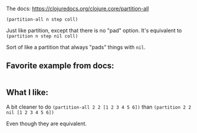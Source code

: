The docs: https://clojuredocs.org/clojure.core/partition-all

`(partition-all n step coll)`

Just like partition, except that there is no "pad" option. It's equivalent to
`(partition n step nil coll)`

Sort of like a partition that always "pads" things with `nil`.

## Favorite example from docs:

```
```

## What I like:

A bit cleaner to do 
`(partition-all 2 2 [1 2 3 4 5 6])` 
than 
`(partition 2 2 nil [1 2 3 4 5 6])` 

Even though they are equivalent.
